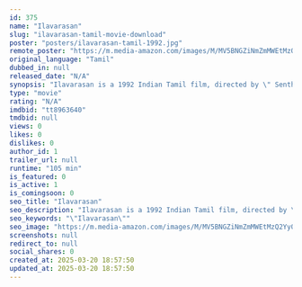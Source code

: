 ```yaml
---
id: 375
name: "Ilavarasan"
slug: "ilavarasan-tamil-movie-download"
poster: "posters/ilavarasan-tamil-1992.jpg"
remote_poster: "https://m.media-amazon.com/images/M/MV5BNGZiNmZmMWEtMzQ2Yy00MDU2LThiY2EtMTIyMmM2NzkwODRjXkEyXkFqcGdeQXVyNTM3MDMyMDQ@._V1_SX300.jpg"
original_language: "Tamil"
dubbed_in: null
released_date: "N/A"
synopsis: "Ilavarasan is a 1992 Indian Tamil film, directed by \" Senthilnathan.\" and The film Stars, \"Sarath Kumar, Sukanya, Nizhalgal Ravi, Koundamani, Kavitha, Vadivelu, Venniradai Moorthy\" in lead roles. Music by, Deva."
type: "movie"
rating: "N/A"
imdbid: "tt8963640"
tmdbid: null
views: 0
likes: 0
dislikes: 0
author_id: 1
trailer_url: null
runtime: "105 min"
is_featured: 0
is_active: 1
is_comingsoon: 0
seo_title: "Ilavarasan"
seo_description: "Ilavarasan is a 1992 Indian Tamil film, directed by \" Senthilnathan.\" and The film Stars, \"Sarath Kumar, Sukanya, Nizhalgal Ravi, Koundamani, Kavitha, Vadivelu, Venniradai Moorthy\" in lead roles. Music by, Deva."
seo_keywords: "\"Ilavarasan\""
seo_image: "https://m.media-amazon.com/images/M/MV5BNGZiNmZmMWEtMzQ2Yy00MDU2LThiY2EtMTIyMmM2NzkwODRjXkEyXkFqcGdeQXVyNTM3MDMyMDQ@._V1_SX300.jpg"
screenshots: null
redirect_to: null
social_shares: 0
created_at: 2025-03-20 18:57:50
updated_at: 2025-03-20 18:57:50
---
```


